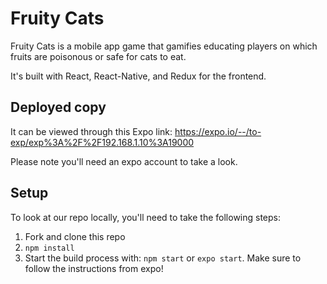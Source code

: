 # Fruity Cats
Fruity Cats is a mobile app game that gamifies educating players on which fruits are poisonous or safe for cats to eat.

It's built with React, React-Native, and Redux for the frontend.

## Deployed copy
It can be viewed through this Expo link: https://expo.io/--/to-exp/exp%3A%2F%2F192.168.1.10%3A19000

Please note you'll need an expo account to take a look.

## Setup
To look at our repo locally, you'll need to take the following steps:

1. Fork and clone this repo
2. `npm install`
3. Start the build process with: `npm start` or `expo start`. Make sure to follow the instructions from expo!
